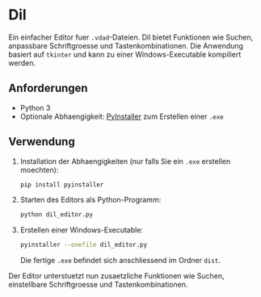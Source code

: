 # Dil

Ein einfacher Editor fuer `.vdad`-Dateien. Dil bietet Funktionen wie Suchen, anpassbare Schriftgroesse und Tastenkombinationen. Die Anwendung basiert auf `tkinter` und kann zu einer Windows-Executable kompiliert werden.

## Anforderungen
* Python 3
* Optionale Abhaengigkeit: [PyInstaller](https://pyinstaller.org/) zum Erstellen einer `.exe`

## Verwendung
1. Installation der Abhaengigkeiten (nur falls Sie ein `.exe` erstellen moechten):
   ```bash
   pip install pyinstaller
   ```
2. Starten des Editors als Python-Programm:
   ```bash
   python dil_editor.py
   ```
3. Erstellen einer Windows-Executable:
   ```bash
   pyinstaller --onefile dil_editor.py
   ```
   Die fertige `.exe` befindet sich anschliessend im Ordner `dist`.

Der Editor unterstuetzt nun zusaetzliche Funktionen wie Suchen, einstellbare Schriftgroesse und Tastenkombinationen.
